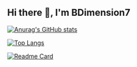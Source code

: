## Hi there 👋, I'm BDimension7

[![Anurag's GitHub stats](https://github-readme-stats-bdimension7.vercel.app/api?username=BDimension7)](https://github.com/anuraghazra/github-readme-stats)

[![Top Langs](https://github-readme-stats-bdimension7.vercel.app/api/top-langs/?username=BDimension7)](https://github.com/anuraghazra/github-readme-stats)

[![Readme Card](https://github-readme-stats-bdimension7.vercel.app/api/pin/?username=BDimension7&repo=Discord-Math-Games)](https://github.com/BDimension7/Discord-Math-Games)

<!--
**BDimension7/BDimension7** is a ✨ _special_ ✨ repository because its `README.md` (this file) appears on your GitHub profile.

Here are some ideas to get you started:

- 🔭 I’m currently working on ...
- 🌱 I’m currently learning ...
- 👯 I’m looking to collaborate on ...
- 🤔 I’m looking for help with ...
- 💬 Ask me about ...
- 📫 How to reach me: ...
- 😄 Pronouns: ...
- ⚡ Fun fact: ...
-->
